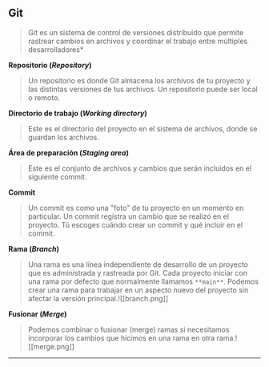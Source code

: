 ## Git
> Git es un sistema de control de versiones distribuido que permite rastrear cambios en archivos y coordinar el trabajo entre múltiples desarrolladores*

**Repositorio (_Repository_)**  
> Un repositorio es donde Git almacena los archivos de tu proyecto y las distintas versiones de tus archivos. Un repositorio puede ser local o remoto.

**Directorio de trabajo (**_**Working directory**_**)**  
>Este es el directorio del proyecto en el sistema de archivos, donde se guardan los archivos.

**Área de preparación (_Staging area_)**  
>Este es el conjunto de archivos y cambios que serán incluidos en el siguiente commit.

**Commit**  
>Un commit es como una "foto" de tu proyecto en un momento en particular. Un commit registra un cambio que se realizó en el proyecto. Tú escoges cuándo crear un commit y qué incluir en el commit.

**Rama (_Branch_)**  
>Una rama es una línea independiente de desarrollo de un proyecto que es administrada y rastreada por Git. Cada proyecto iniciar con una rama por defecto que normalmente llamamos `**main**`. Podemos crear una rama para trabajar en un aspecto nuevo del proyecto sin afectar la versión principal.![[branch.png]]

**Fusionar (_Merge_)**  
>Podemos combinar o fusionar (merge) ramas si necesitamos incorporar los cambios que hicimos en una rama en otra rama.![[merge.png]]
----


